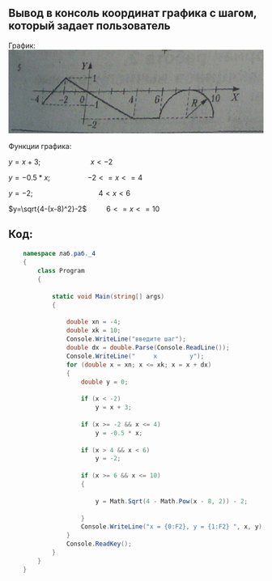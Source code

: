 ## Вывод в консоль координат графика с шагом, который задает пользователь


График:
![Alt text](pic/4.0.png)


Функции графика:

$y = x + 3;$            &emsp;&emsp;&emsp;&emsp;&emsp;&emsp;&ensp; $x<-2$

$y = -0.5 * x;$         &emsp;&emsp;&emsp;&emsp;&emsp;$-2<=x<=4$

$y = -2;$                &emsp;&emsp;&emsp;&emsp;&emsp;&emsp;&emsp;&emsp;&emsp;$4<x<6$

$y=\sqrt{4-(x-8)^2}-2$    &emsp;&emsp;&ensp;$6<=x<=10$

## Код:
``` C#
    namespace лаб.раб._4
    {
        class Program
        {
                    
            static void Main(string[] args)
            {
                
                double xn = -4;
                double xk = 10;
                Console.WriteLine("введите шаг");
                double dx = double.Parse(Console.ReadLine());
                Console.WriteLine("     x         y");
                for (double x = xn; x <= xk; x = x + dx)
                {
                    double y = 0;
                    
                    if (x < -2)
                        y = x + 3;

                    if (x >= -2 && x <= 4)
                        y = -0.5 * x;

                    if (x > 4 && x < 6)
                        y = -2;

                    if (x >= 6 && x <= 10)
                    {
                        
                        y = Math.Sqrt(4 - Math.Pow(x - 8, 2)) - 2;

                    }
                    Console.WriteLine("x = {0:F2}, y = {1:F2} ", x, y);
                }
                Console.ReadKey();
            }
        }
    }

```